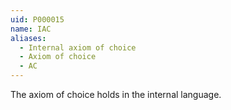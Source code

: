 ```yaml
---
uid: P000015
name: IAC
aliases:
  - Internal axiom of choice
  - Axiom of choice
  - AC
---
```

The axiom of choice holds in the internal language.

